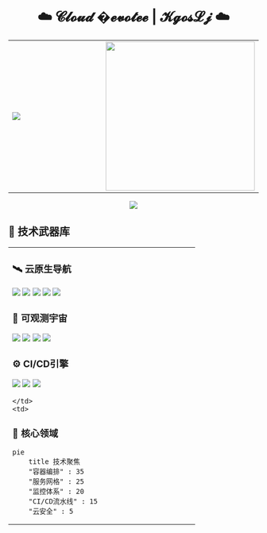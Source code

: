 <div align="center">
  
<!-- 动态标题 -->
<h1 align="center">☁️ 𝓒𝓵𝓸𝓾𝓭 �𝓮𝓿𝓸𝓽𝓮𝓮 | 𝓚𝓰𝓸𝓼𝓛𝓳 ☁️</h1>

<!-- 数据统计 & 动态图 -->
<table>
  <tr>
    <td width="60%">
      <img align="center" src="https://github-readme-stats.vercel.app/api?username=kgosLj&show_icons=true&theme=dark&hide_border=true" />
    </td>
    <td>
      <img src="https://cdn.jsdelivr.net/gh/sun0225SUN/sun0225SUN/assets/images/coding.gif" width="300px" />
    </td>
  </tr>
</table>

<!-- 技术栈波浪线 -->
<img src="https://cdn.jsdelivr.net/gh/sun0225SUN/sun0225SUN/assets/images/hr.gif" />

</div>

## 🚀 **技术武器库**

<table>
  <tr>
    <td width="50%">
      
### 🛰️ **云原生导航**
<p align="left">
  <img src="https://img.shields.io/badge/-Kubernetes-326CE5?style=flat-square&logo=kubernetes&logoColor=white" />
  <img src="https://img.shields.io/badge/-Istio-466BB0?style=flat-square&logo=istio&logoColor=white" />
  <img src="https://img.shields.io/badge/-Prometheus-E6522C?style=flat-square&logo=prometheus" />
  <img src="https://img.shields.io/badge/-ArgoCD-EF7B4D?style=flat-square&logo=argo" />
  <img src="https://img.shields.io/badge/-Terraform-7B42BC?style=flat-square&logo=terraform" />
</p>

### 🔭 **可观测宇宙**
<p align="left">
  <img src="https://img.shields.io/badge/-Grafana-F46800?style=flat-square&logo=grafana" />
  <img src="https://img.shields.io/badge/-Loki-2C3D50?style=flat-square&logo=grafana-loki" />
  <img src="https://img.shields.io/badge/-Jaeger-3C874A?style=flat-square&logo=jaeger" />
  <img src="https://img.shields.io/badge/-Fluentd-0E83C8?style=flat-square&logo=fluentd" />
</p>

### ⚙️ **CI/CD引擎**
<p align="left">
  <img src="https://img.shields.io/badge/-Jenkins-D24939?style=flat-square&logo=jenkins" />
  <img src="https://img.shields.io/badge/-GitLab%20CI-FC6D26?style=flat-square&logo=gitlab" />
  <img src="https://img.shields.io/badge/-Tekton-FF6D00?style=flat-square&logo=tekton" />
</p>

    </td>
    <td>

### 🎯 **核心领域**
```mermaid
pie 
    title 技术聚焦
    "容器编排" : 35
    "服务网格" : 25
    "监控体系" : 20
    "CI/CD流水线" : 15
    "云安全" : 5
